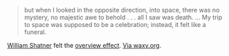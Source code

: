 ---
---

> but when I looked in the opposite direction, into space, there was no mystery, no majestic awe to behold . . . all I saw was death. … My trip to space was supposed to be a celebration; instead, it felt like a funeral.

[William Shatner](https://variety.com/2022/tv/news/william-shatner-space-boldly-go-excerpt-1235395113/) felt the [overview effect](https://en.wikipedia.org/wiki/Overview_effect). [Via waxy.org](https://waxy.org).
